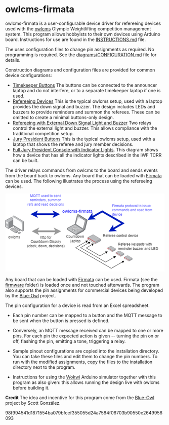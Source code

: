 # owlcms-firmata
owlcms-firmata is a user-configurable device driver for refereeing devices used with the [owlcms](https://owlcms.github.io/owlcms4-prerelease/#/index) Olympic Weightlifting competition management system.  This program allows hobbyists to their own devices using Arduino board. Instructions for use are found in the [INSTRUCTIONS.md](INSTRUCTIONS.md) file.

The uses configuration files to change pin assignments as required.  No programming is required. See the [diagrams/CONFIGURATION.md](diagrams/CONFIGURATION.md) file for details.

Construction diagrams and configuration files are provided for common device configurations:

- [Timekeeper Buttons](https://github.com/owlcms/owlcms-firmata/tree/main/diagrams/timekeeper) The buttons can be connected to the announcer laptop and do not interfere, or to a separate timekeeper laptop if one is used.
- [Refereeing Devices](https://github.com/owlcms/owlcms-firmata/tree/main/diagrams/referee) This is the typical owlcms setup, used with a laptop provides the down signal and buzzer. The design includes LEDs and buzzers to provide reminders and summon the referees. These can be omitted to create a minimal buttons-only design.
- [Refereeing with External Down Signal Light and Buzzer](https://github.com/owlcms/owlcms-firmata/tree/main/diagrams/refereeDownSignal) Two relays control the external light and buzzer.  This allows compliance with the traditional competition setup.
- [Jury President Buttons](https://github.com/owlcms/owlcms-firmata/tree/main/diagrams/juryButtons)  This is the typical owlcms setup, used with a laptop that shows the referee and jury member decisions.
- [Full Jury President Console with Indicator Lights](https://github.com/owlcms/owlcms-firmata/tree/main/diagrams/juryFull). This diagram shows how a device that has all the indicator lights described in the IWF TCRR can be built.

The driver relays commands from owlcms to the board and sends events from the board back to owlcms.  Any board that can be loaded with [Firmata](https://github.com/firmata/protocol) can be used.  The following illustrates the process using the refereeing devices.

![overview](docs/img/overview.png)

Any board that can be loaded with  [Firmata](https://github.com/firmata/protocol) can be used. Firmata (see the [firmware](https://github.com/owlcms/owlcms-firmata/tree/main/firmware) folder) is loaded once and not touched afterwards.  The program also supports the pin assignments for commercial devices being developed by the [Blue-Owl](https://github.com/scottgonzalez/blue-owl) project.

The pin configuration for a device is read from an Excel spreadsheet.  

- Each pin number can be mapped to a button and the MQTT message to be sent when the button is pressed is defined.
- Conversely, an MQTT message received can be mapped to one or more pins.  For each pin the expected action is given -- turning the pin on or off, flashing the pin, emitting a tone, triggering a relay. 

- Sample pinout configurations are copied into the installation directory.  You can take these files and edit them to change the pin numbers.  To run with the modified assignments, copy the files to the installation directory next to the program.
- Instructions for using the [Wokwi](https://docs.wokwi.com) Arduino simulator together with this program as also given: this allows running the design live with owlcms before building it.

**Credit** The idea and incentive for this program come from the [Blue-Owl](https://github.com/scottgonzalez/blue-owl) project by Scott González.   

98f994541d1871554ba079bfcef355055d24a7584f06703b90550e2649956093
